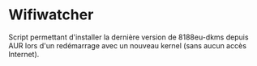# Wifiwatcher

Script permettant d'installer la dernière version de 8188eu-dkms depuis AUR lors d'un redémarrage avec un nouveau kernel (sans aucun accès Internet).